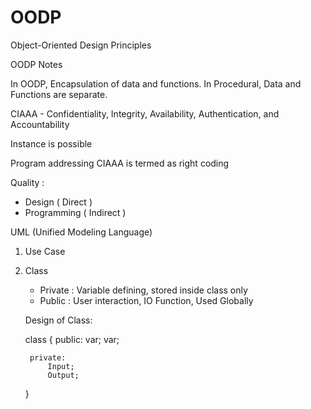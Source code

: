 # OODP
 Object-Oriented Design Principles

OODP Notes

In OODP, Encapsulation of data and functions.
In Procedural, Data and Functions are separate.

CIAAA - Confidentiality, Integrity, Availability, Authentication, and Accountability

Instance is possible

Program addressing CIAAA is termed as right coding

Quality : 
- Design ( Direct )
- Programming ( Indirect )

UML (Unified Modeling Language)
1) Use Case
2) Class
    - Private : Variable defining, stored inside class only
    - Public : User interaction, IO Function, Used Globally

    Design of Class:

    class <Name> {
        public:
            var;
            var;
        
        private:
            Input;
            Output;
    }

